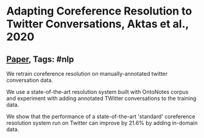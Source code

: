 # Adapting Coreference Resolution to Twitter Conversations, Aktas et al., 2020

## [Paper](https://www.aclweb.org/anthology/2020.findings-emnlp.222/), Tags: \#nlp

We retrain coreference resolution on manually-annotated twitter conversation data.

We use a state-of-the-art resolution system built with OntoNotes corpus and experiment with adding annotated TWitter conversations to the training data.

We show that the performance of a state-of-the-art 'standard' coreference resolution system run on Twitter can improve by 21.6% by adding in-domain data.
